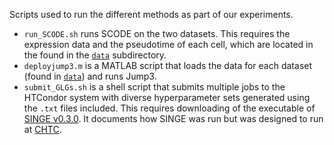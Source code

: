 Scripts used to run the different methods as part of our experiments.

- `run_SCODE.sh` runs SCODE on the two datasets. This requires the expression data and the pseudotime of each cell, which are located in the found in the [`data`](data) subdirectory.
- `deployjump3.m` is a MATLAB script that loads the data for each dataset (found in [`data`](data)) and runs Jump3.
- `submit_GLGs.sh` is a shell script that submits multiple jobs to the HTCondor system with diverse hyperparameter sets generated using the `.txt` files included. This requires downloading of the executable of [SINGE v0.3.0](https://github.com/gitter-lab/SINGE/releases/tag/v0.3.0). It documents how SINGE was run but was designed to run at [CHTC](http://chtc.cs.wisc.edu/).
